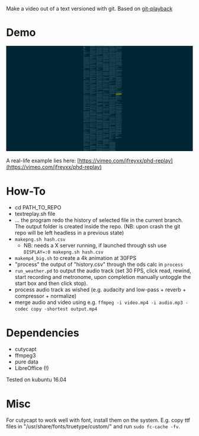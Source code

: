 
Make a video out of a text versioned with git. Based on [git-playback](https://github.com/mmozuras/git-playback)

# Demo

[![PhD replay](output_example.gif)](https://vimeo.com/jfreyxx/phd-replay)

A real-life example lies here: [https://vimeo.com/jfreyxx/phd-replay](https://vimeo.com/jfreyxx/phd-replay)

# How-To

- cd PATH_TO_REPO
- textreplay.sh file
- ... the program redo the history of selected file in the current branch. The output folder is created inside the repo. (NB: upon crash the git repo will be left headless in a previous state)
- `makepng.sh hash.csv` 
    - NB: needs a X server running, if launched through ssh use `DISPLAY=:0 makepng.sh hash.csv`
- `makemp4_big.sh` to create a 4k animation at 30FPS
- "process" the output of "history.csv" through the ods calc in `process`
- `run_weather.pd` to output the audio track (set 30 FPS, click read, rewind, start recording and metronome, upon completion manually untoggle the start box and then click stop).
- process audio track as wished (e.g. audacity and low-pass + reverb + compressor + normalize)
- merge audio and video using e.g. `ffmpeg -i video.mp4 -i audio.mp3 -codec copy -shortest output.mp4`

# Dependencies

- cutycapt
- ffmpeg3
- pure data
- LibreOffice (!)

Tested on kubuntu 16.04

# Misc

For cutycapt to work well with font, install them on the system. E.g. copy ttf files in "/usr/share/fonts/truetype/custom/" and run `sudo fc-cache -fv`.

